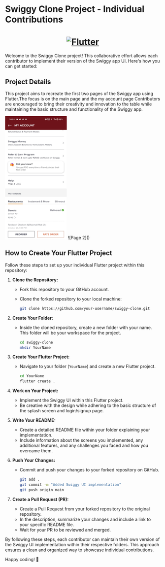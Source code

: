 # Swiggy Clone Project - Individual Contributions
<a href="https://flutter.dev/">
  <h1 align="center">
    <picture>
      <source media="(prefers-color-scheme: dark)" srcset="https://storage.googleapis.com/cms-storage-bucket/6e19fee6b47b36ca613f.png">
      <img alt="Flutter" src="https://storage.googleapis.com/cms-storage-bucket/c823e53b3a1a7b0d36a9.png">
    </picture>
  </h1>
</a>
Welcome to the Swiggy Clone project! This collaborative effort allows each contributor to implement their version of the Swiggy app UI. Here's how you can get started:

## Project Details

This project aims to recreate the first two pages of the Swiggy app using Flutter.The focus is on the main page and the my account page Contributors are encouraged to bring their creativity and innovation to the table while maintaining the basic structure and functionality of the Swiggy app.

<img src="WhatsApp Image 2023-10-31 at 10.02.21_f0c9a64b.jpg" alt="drawing" height="400" width="200"/>
![Page 2](<WhatsApp Image 2023-10-31 at 10.02.22_0fb3d48b.jpg>)

## How to Create Your Flutter Project

Follow these steps to set up your individual Flutter project within this repository:

1. **Clone the Repository:**
   - Fork this repository to your GitHub account.
   - Clone the forked repository to your local machine:

     ```bash
     git clone https://github.com/your-username/swiggy-clone.git
     ```

2. **Create Your Folder:**
   - Inside the cloned repository, create a new folder with your name. This folder will be your workspace for the project.

     ```bash
     cd swiggy-clone
     mkdir YourName
     ```

3. **Create Your Flutter Project:**
   - Navigate to your folder (`YourName`) and create a new Flutter project.

     ```bash
     cd YourName
     flutter create .
     ```

4. **Work on Your Project:**
   - Implement the Swiggy UI within this Flutter project.
   - Be creative with the design while adhering to the basic structure of the splash screen and login/signup page.

5. **Write Your README:**
   - Create a detailed README file within your folder explaining your implementation.
   - Include information about the screens you implemented, any additional features, and any challenges you faced and how you overcame them.

6. **Push Your Changes:**
   - Commit and push your changes to your forked repository on GitHub.

     ```bash
     git add .
     git commit -m "Added Swiggy UI implementation"
     git push origin main
     ```

7. **Create a Pull Request (PR):**
   - Create a Pull Request from your forked repository to the original repository.
   - In the description, summarize your changes and include a link to your specific README file.
   - Wait for your PR to be reviewed and merged.

By following these steps, each contributor can maintain their own version of the Swiggy UI implementation within their respective folders. This approach ensures a clean and organized way to showcase individual contributions.

Happy coding! 🚀

